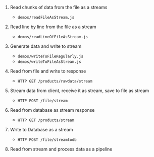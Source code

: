 1. Read chunks of data from the file as a streams
	- `demos/readFileAsStream.js`

2. Read line by line from the file as a stream
	- `demos/readLineOfFileAsStream.js`

3. Generate data and write to stream
	- `demos/writeToFileRegularly.js`
	- `demos/writeToFileAsStream.js`

4. Read from file and write to response
	- `HTTP GET /products/rawdata/stream`

5. Stream data from client, receive it as stream, save to file as stream
	- `HTTP POST /file/stream`

6. Read from database as stream response
	- `HTTP GET /products/stream`

7. Write to Database as a stream
	- `HTTP POST /file/streamtodb`

8. Read from stream and process data as a pipeline
